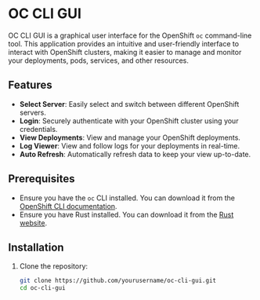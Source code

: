 # OC CLI GUI

OC CLI GUI is a graphical user interface for the OpenShift `oc` command-line tool. This application provides an intuitive and user-friendly interface to interact with OpenShift clusters, making it easier to manage and monitor your deployments, pods, services, and other resources.

## Features

- **Select Server**: Easily select and switch between different OpenShift servers.
- **Login**: Securely authenticate with your OpenShift cluster using your credentials.
- **View Deployments**: View and manage your OpenShift deployments.
- **Log Viewer**: View and follow logs for your deployments in real-time.
- **Auto Refresh**: Automatically refresh data to keep your view up-to-date.

## Prerequisites

- Ensure you have the `oc` CLI installed. You can download it from the [OpenShift CLI documentation](https://docs.openshift.com/container-platform/latest/cli_reference/openshift_cli/getting-started-cli.html).
- Ensure you have Rust installed. You can download it from the [Rust website](https://www.rust-lang.org/).

## Installation

1. Clone the repository:
   ```sh
   git clone https://github.com/yourusername/oc-cli-gui.git
   cd oc-cli-gui